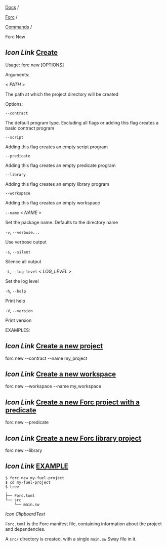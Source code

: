 [Docs](https://docs.fuel.network/) /

[Forc](https://docs.fuel.network/docs/forc/) /

[Commands](https://docs.fuel.network/docs/forc/commands/) /

Forc New

## _Icon Link_ [Create](https://docs.fuel.network/docs/forc/commands/forc_new/\#forc-new)

Usage: forc new \[OPTIONS\]

Arguments:

< _PATH_ \>

The path at which the project directory will be created

Options:

`--contract`

The default program type. Excluding all flags or adding this flag creates a basic contract program

`--script`

Adding this flag creates an empty script program

`--predicate`

Adding this flag creates an empty predicate program

`--library`

Adding this flag creates an empty library program

`--workspace`

Adding this flag creates an empty workspace

`--name` < _NAME_ \>

Set the package name. Defaults to the directory name

`-v`, `--verbose...`

Use verbose output

`-s`, `--silent`

Silence all output

`-L`, `--log-level` < _LOG\_LEVEL_ \>

Set the log level

`-h`, `--help`

Print help

`-V`, `--version`

Print version

EXAMPLES:

## _Icon Link_ [Create a new project](https://docs.fuel.network/docs/forc/commands/forc_new/\#forc-new)

forc new --contract --name my\_project

## _Icon Link_ [Create a new workspace](https://docs.fuel.network/docs/forc/commands/forc_new/\#forc-new)

forc new --workspace --name my\_workspace

## _Icon Link_ [Create a new Forc project with a predicate](https://docs.fuel.network/docs/forc/commands/forc_new/\#forc-new)

forc new --predicate

## _Icon Link_ [Create a new Forc library project](https://docs.fuel.network/docs/forc/commands/forc_new/\#forc-new)

forc new --library

## _Icon Link_ [EXAMPLE](https://docs.fuel.network/docs/forc/commands/forc_new/\#forc-new)

```fuel_Box fuel_Box-idXKMmm-css
$ forc new my-fuel-project
$ cd my-fuel-project
$ tree
.
├── Forc.toml
└── src
    └── main.sw

```

_Icon ClipboardText_

`Forc.toml` is the Forc manifest file, containing information about the project and dependencies.

A `src/` directory is created, with a single `main.sw` Sway file in it.